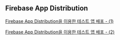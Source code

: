 ## Firebase App Distribution

[Firebase App Distribution을 이용한 테스트 앱 배포 - (1)](https://plcprogrammer-dy.tistory.com/89)

[Firebase App Distribution을 이용한 테스트 앱 배포 - (2)](https://plcprogrammer-dy.tistory.com/90)

